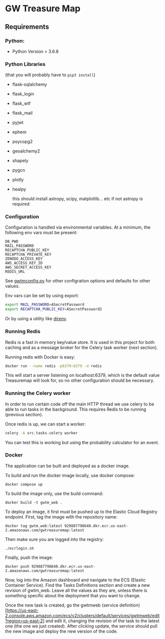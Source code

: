 # GW Treasure Map

## Requirements

### Python:
 * Python Version > 3.6.8
### Python Libraries
(that you will probably have to `pip3 install`)
 * flask-sqlalchemy
 * flask_login
 * flask_wtf
 * flask_mail
 * pyjwt
 * ephem
 * psycopg2
 * geoalchemy2
 * shapely
 * pygcn
 * plotly
 * healpy

   this should install astropy, scipy, matplotlib... etc
   if not astropy is required



### Configuration
Configuration is handled via environmental variables. At a minimum, the following env vars must be
present:

    DB_PWD
    MAIL_PASSWORD
    RECAPTCHA_PUBLIC_KEY
    RECAPTCHA_PRIVATE_KEY
    ZENODO_ACCESS_KEY
    AWS_ACCESS_KEY_ID
    AWS_SECRET_ACCESS_KEY
    REDIS_URL

See [gwtmconfig.py](src/gwtmconfig.py) for other configration options and defaults for other values.

Env vars can be set by using export:

```bash
export MAIL_PASSWORD=ASecretPassword
export RECAPTCHA_PUBLIC_KEY=ASecretPassword2
```
Or by using a utility like [direnv](https://direnv.net).

### Running Redis

Redis is a fast in memory key/value store. It is used in this project for both caching
and as a message broker for the Celery task worker (next section).

Running redis with Docker is easy:

```bash
docker run --name redis -p6379:6379 -d redis
```

This will start a server listening on localhost:6379, which is the default value Treasuremap will
look for, so no other configuration should be necessary.

### Running the Celery worker

In order to run certain code off the main HTTP thread we use celery to be able to run tasks in the background.
This requires Redis to be running (previous section).

Once redis is up, we can start a worker:

```bash
celery -A src.tasks.celery worker
```

You can test this is working but using the probability calculator for an event.


### Docker
The application can be built and deployed as a docker image.

To build and run the docker image locally, use docker compose:

`docker compose up`

To build the image only, use the build command:

`docker build -t gwtm_web .`

To deploy an image, it first must be pushed up to the Elastic Cloud Registry endpoint. First, tag
the image with the repository name:

`docker tag gwtm_web:latest 929887798640.dkr.ecr.us-east-2.amazonaws.com/gwtreasuremap:latest`

Then make sure you are logged into the registry:

`./ecrlogin.sh`

Finally, push the image:

`docker push 929887798640.dkr.ecr.us-east-2.amazonaws.com/gwtreasuremap:latest`

Now, log into the Amazon dashboard and navigate to the ECS (Elastic Container Service).
Find the Tasks Definitions section and create a new revision of gwtm_web. Leave
all the values as they are, unless there is something specific about the deployment that you want to change.

Once the new task is created, go the gwtmweb (service definition)[https://us-east-2.console.aws.amazon.com/ecs/v2/clusters/default/services/gwtmweb/edit?region=us-east-2]
and edit it, changing the revision of the task to the latest one (the one we just created).
After clicking update, the service should pull the new image and deploy the new version of the code.
